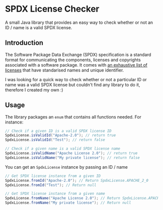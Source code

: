 # SPDX License Checker
A small Java library that provides an easy way to check whether or not an ID / name is a valid SPDX license.

## Introduction
The Software Package Data Exchange (SPDX) specification is a standard format for communicating the components, licenses and copyrights associated with a software package.
It comes with [an exhaustive list of licenses](http://spdx.org/licenses/) that have standarised names and unique identifier. 

I was looking for a quick way to check whether or not a particular ID or name was a valid SPDX license but couldn't find any library to do it, therefore I created my own :)

## Usage
The library packages an `enum` that contains all functions needed. For instance:

```java
// Check if a given ID is a valid SPDX license ID
SpdxLicense.isValidId("Apache-2.0"); // return true
SpdxLicense.isValidId("Test"); // return false

// Check if a given name is a valid SPDX license name
SpdxLicense.isValidName("Apache License 2.0"); // return true
SpdxLicense.isValidName("My private license"); // return false
```

You can get an `SpdxLicense` instance by passing an ID / name

```java
// Get SPDX license instance from a given ID
SpdxLicense.fromId("Apache-2.0"); // Return SpdxLicense.APACHE_2_0
SpdxLicense.fromId("Test"); // Return null

// Get SPDX license instance from a given name
SpdxLicense.fromName("Apache License 2.0"); // Return SpdxLicense.APACHE_2_0
SpdxLicense.fromName("My private license"); // Return null
```
